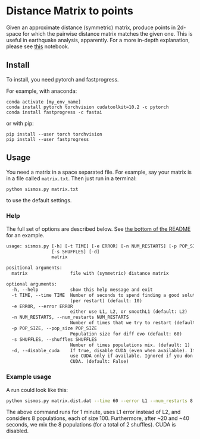 # Distance Matrix to points

Given an approximate distance (symmetric) matrix, produce points in 2d-space for which the pairwise distance matrix matches the given one. This is useful in earthquake analysis, apparently. For a more in-depth explanation, please see [this](HowItWorks.ipynb) notebook.

## Install

To install, you need pytorch and fastprogress. 

For example, with anaconda:
```
conda activate [my_env_name]
conda install pytorch torchvision cudatoolkit=10.2 -c pytorch
conda install fastprogress -c fastai
```

or with pip:
```
pip install --user torch torchvision
pip install --user fastprogress 
```

## Usage

You need a matrix in a space separated file. For example, say your matrix is in a file called `matrix.txt`. Then just run in a terminal:

```bash
python sismos.py matrix.txt
```

to use the default settings.

### Help
The full set of options are described below. See [the bottom of the README](#example-usage) for an example.

```txt
usage: sismos.py [-h] [-t TIME] [-e ERROR] [-n NUM_RESTARTS] [-p POP_SIZE]
                 [-s SHUFFLES] [-d]
                 matrix

positional arguments:
  matrix                file with (symmetric) distance matrix

optional arguments:
  -h, --help            show this help message and exit
  -t TIME, --time TIME  Number of seconds to spend finding a good solution
                        (per restart) (default: 10)
  -e ERROR, --error ERROR
                        either use L1, L2, or smoothL1 (default: L2)
  -n NUM_RESTARTS, --num_restarts NUM_RESTARTS
                        Number of times that we try to restart (default: 5)
  -p POP_SIZE, --pop_size POP_SIZE
                        Population size for diff evo (default: 60)
  -s SHUFFLES, --shuffles SHUFFLES
                        Number of times populations mix. (default: 1)
  -d, --disable_cuda    If true, disable CUDA (even when available). If false,
                        use CUDA only if available. Ignored if you don't have
                        CUDA. (default: False)
```

### Example usage

A run could look like this:

```bash
python sismos.py matrix.dist.dat --time 60 --error L1 --num_restarts 8 --pop_size 100 --shuffles 2 --disable_cuda
```

The above command runs for 1 minute, uses L1 error instead of L2, and considers 8 populations, each of size 100. Furthermore, after ~20 and ~40 seconds, we mix the 8 populations (for a total of 2 shuffles). CUDA is disabled.
